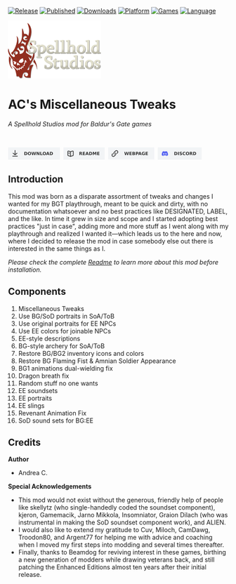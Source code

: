 [![Release](https://img.shields.io/github/v/release/Spellhold-Studios/AC-Miscellaneous-Tweaks?include_prereleases&color=%2392403a)](https://github.com/Spellhold-Studios/AC-Miscellaneous-Tweaks/releases/latest)
[![Published](https://img.shields.io/github/release-date/Spellhold-Studios/AC-Miscellaneous-Tweaks?display_date=published_at&label=published&color=%2392403a)](https://github.com/Spellhold-Studios/AC-Miscellaneous-Tweaks/releases/latest)
[![Downloads](https://img.shields.io/github/downloads/Spellhold-Studios/AC-Miscellaneous-Tweaks/total?color=%2392403a)](https://github.com/Spellhold-Studios/AC-Miscellaneous-Tweaks/releases)
[![Platform](https://img.shields.io/badge/platform-Windows%20%a0%20macOS%20%a0%20Linux%20%a0%20Project%20Infinity-%2392403a)](https://github.com/Spellhold-Studios/AC-Miscellaneous-Tweaks/releases)
[![Games](https://img.shields.io/badge/games-BG2%20%a0%20BGT%20%a0%20BG%3AEE%20%a0%20SoD%20%a0%20BG2%3AEE%20%a0%20EET-%2392403a)](https://github.com/Spellhold-Studios/AC-Miscellaneous-Tweaks/releases)
[![Language](https://img.shields.io/badge/language-en-%2392403a)](https://github.com/Spellhold-Studios/AC-Miscellaneous-Tweaks/releases)

<!--
Badges white space separator: %20%a0%20
Badges ":" (colon) symbol: %3A
Badges "-" (hyphen) symbol: --
Games full list: BG1 BG2 BGT BG%3AEE SoD BG2%3AEE EET IWD1 IWD2 IWD%3AEE PST PST%3AEE
IETF language tags: https://spellhold-studios.github.io/readmes/template-basic/ietf-lang-tags.pdf
Why some badges update slowly: https://github.com/pujux/badge-it/issues/78
-->

<picture>
  <source media="(prefers-color-scheme: dark)" srcset="https://raw.githubusercontent.com/Spellhold-Studios/Spellhold-Studios.github.io/main/assets/images/shs-corner-logo.svg" />
  <source media="(prefers-color-scheme: light)" srcset="https://raw.githubusercontent.com/Spellhold-Studios/Spellhold-Studios.github.io/main/assets/images/shs-corner-logo.svg" />
  <img alt="SHS logo" src="https://raw.githubusercontent.com/Spellhold-Studios/Spellhold-Studios.github.io/main/assets/images/shs-corner-logo.svg" width="212" height="132">
</picture>

# AC's Miscellaneous Tweaks

*A Spellhold Studios mod for Baldur's Gate games*

<br>

[<img alt="Download" src="https://raw.githubusercontent.com/Spellhold-Studios/Spellhold-Studios.github.io/main/assets/buttons/download.svg" height="28">](https://github.com/Spellhold-Studios/AC-Miscellaneous-Tweaks/releases/latest)&nbsp;
[<img alt="Readme" src="https://raw.githubusercontent.com/Spellhold-Studios/Spellhold-Studios.github.io/main/assets/buttons/readme.svg" height="28">](https://spellhold-studios.github.io/readmes/ac-miscellaneous-tweaks/readme.txt)&nbsp;
[<img alt="Webpage" src="https://raw.githubusercontent.com/Spellhold-Studios/Spellhold-Studios.github.io/main/assets/buttons/webpage.svg" height="28">](https://spellhold-studios.github.io/)&nbsp;
[<img alt="Discord" src="https://raw.githubusercontent.com/Spellhold-Studios/Spellhold-Studios.github.io/main/assets/buttons/discord-blue.svg" height="28">](https://discord.gg/pE2Njbdb2a)

## Introduction

This mod was born as a disparate assortment of tweaks and changes I wanted for my BGT playthrough, meant to be quick and dirty, with no documentation whatsoever and no best practices like DESIGNATED, LABEL, and the like. In time it grew in size and scope and I started adopting best practices "just in case", adding more and more stuff as I went along with my playthrough and realized I wanted it—which leads us to the here and now, where I decided to release the mod in case somebody else out there is interested in the same things as I.

*Please check the complete [Readme](https://spellhold-studios.github.io/readmes/ac-miscellaneous-tweaks/readme.txt) to learn more about this mod before installation.*

## Components

1. Miscellaneous Tweaks
2. Use BG/SoD portraits in SoA/ToB
3. Use original portraits for EE NPCs
4. Use EE colors for joinable NPCs
5. EE-style descriptions
6. BG-style archery for SoA/ToB
7. Restore BG/BG2 inventory icons and colors
8. Restore BG Flaming Fist & Amnian Soldier Appearance
9. BG1 animations dual-wielding fix
10. Dragon breath fix
11. Random stuff no one wants
12. EE soundsets
13. EE portraits
14. EE slings
15. Revenant Animation Fix
16. SoD sound sets for BG:EE

## Credits

<!-- double space after each credits **Heading** if you don't need lists -->

**Author**  

- Andrea C.

**Special Acknowledgements**  

- This mod would not exist without the generous, friendly help of people like skellytz (who single-handedly coded the soundset component), kjeron, Gamemacik, Jarno Mikkola, Insomniator, Graion Dilach (who was instrumental in making the SoD soundset component work), and ALIEN.
- I would also like to extend my gratitude to Cuv, Miloch, CamDawg, Troodon80, and Argent77 for helping me with advice and coaching when I moved my first steps into modding and several times thereafter.
- Finally, thanks to Beamdog for reviving interest in these games, birthing a new generation of modders while drawing veterans back, and still patching the Enhanced Editions almost ten years after their initial release. 
